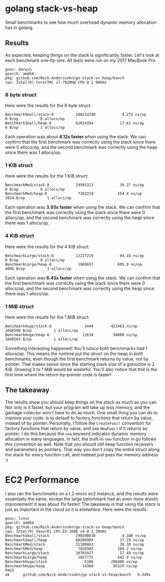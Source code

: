 # golang stack-vs-heap
Small benchmarks to see how much overhead dynamic memory allocation has
in golang.

## Results
As expected, keeping things on the stack is significantly faster. Let's look at each
benchmark one-by-one. All tests were run on my 2017 MacBook Pro.
```
goos: darwin
goarch: amd64
pkg: github.com/Nick-Anderssohn/go-stack-vs-heap/bench
cpu: Intel(R) Core(TM) i7-7820HQ CPU @ 2.90GHz
```

### 8 byte struct
Here were the results for the 8 byte struct:
```
BenchmarkSmall/stack-8         	280214240	         4.273 ns/op	       0 B/op	       0 allocs/op
BenchmarkSmall/heap-8          	62014394	        17.61 ns/op	       8 B/op	       1 allocs/op
```
Each operation was about **4.12x faster** when using the stack. We can confirm that the
first benchmark was correctly using the stack since there were 0 allocs/op, and the
second benchmark was correctly using the heap since there was 1 allocs/op.

### 1 KiB struct
Here were the results for the 1 KiB struct:
```
BenchmarkMed/stack-8         	29585313	        39.27 ns/op	       0 B/op	       0 allocs/op
BenchmarkMed/heap-8          	 7303219	       154.4 ns/op	    1024 B/op	       1 allocs/op
```
Each operation was **3.93x faster** when using the stack. We can confirm that the
first benchmark was correctly using the stack since there were 0 allocs/op, and the
second benchmark was correctly using the heap since there was 1 allocs/op.

### 4 KiB struct
Here were the results for the 4 KiB struct:
```
BenchmarkLarge/stack-8         	12217219	        94.18 ns/op	       0 B/op	       0 allocs/op
BenchmarkLarge/heap-8          	 1965657	       605.9 ns/op	    4096 B/op	       1 allocs/op
```
Each operation was **6.43x faster** when using the stack. We can confirm that the
first benchmark was correctly using the stack since there were 0 allocs/op, and the
second benchmark was correctly using the heap since there was 1 allocs/op.

### 1 MiB struct
Here were the results for the 1 MiB struct:
```
BenchmarkHuge/stack-8         	    2444	    421463 ns/op	 1048598 B/op	       1 allocs/op
BenchmarkHuge/heap-8          	   12634	     94800 ns/op	 1048585 B/op	       1 allocs/op
```
Something interesting happened! You'll notice both benchmarks had 1 allocs/op. This
means the runtime put the struct on the heap in both benchmarks, even though the
first benchmark returns by value, not by pointer. That makes sense since the starting
stack size of a goroutine is 2 KiB. Growing it to 1 MiB would be wasteful. You'll
also notice that this is the first time where the return-by-pointer code is faster!

## The takeaway
The results show you should keep things on the stack as much as you can. Not only is it
faster, but your program will take up less memory, and the garbage collector won't have to do as much.
One small thing you can do to improve your code, is to default to factory functions that return
by value, instead of by pointer. Personally, I follow the `CreateFoo()` convention
for factory functions that return by value, and use `NewFoo()` if it returns by pointer.
I do this because the `new` keyword indicates dynamic memory allocation in many languages.
In fact, the built-in `new` function in go follows this convention as well.
Note that you should still keep function receivers and parameters as pointers. That way you
don't copy the entire struct along the stack for every function call, and instead just pass
the memory address :)

# EC2 Performance
I also ran the benchmarks on a t.2 micro ec2 instance, and the results were essentially the same,
except the large benchmark had an even more drastic improvement! It was about 11x faster! The takeaway
is that using the stack is just as important in the cloud as it is elsewhere. Here were the results:
```
goos: linux
goarch: amd64
pkg: github.com/Nick-Anderssohn/go-stack-vs-heap/bench
cpu: Intel(R) Xeon(R) CPU E5-2686 v4 @ 2.30GHz
BenchmarkSmall/stack         	290298038	         4.108 ns/op
BenchmarkSmall/heap          	60206904	        17.19 ns/op
BenchmarkMed/stack           	31388863	        38.38 ns/op
BenchmarkMed/heap            	 7028383	       169.2 ns/op
BenchmarkLarge/stack         	20701927	        57.49 ns/op
BenchmarkLarge/heap          	 1857775	       642.9 ns/op
BenchmarkHuge/stack          	    5386	    206486 ns/op
BenchmarkHuge/heap           	   14360	     85129 ns/op
PASS
ok  	github.com/Nick-Anderssohn/go-stack-vs-heap/bench	9.349s
```